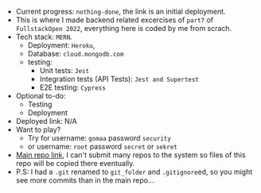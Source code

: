 * Current progress: `nothing-done`, the link is an initial deployment.
* This is where I made backend related excercises of `part7` of `FullstackOpen 2022`, everything here is coded by me from scrach.
* Tech stack: `MERN`.
  * Deployment: `Heroku`,
  * Database: `cloud.mongodb.com`
  * testing:
    * Unit tests: `Jest`
    * Integration tests (API Tests): `Jest and Supertest`
    * E2E testing: `Cypress`
* Optional to-do:
  * Testing
  * Deployment
* Deployed link: N/A
* Want to play?
  * Try for username: `gomaa` password `security`
  * or username: `root` password `secret` or `sekret`
* [Main repo link](https://github.com/OoMiDOoO/FullstackOpen), I can't submit many repos to the system so files of this repo will be copied there eventually.
* P.S: I had a `.git` renamed to `git_folder` and `.gitignore`ed, so you might see more commits than in the main repo...
